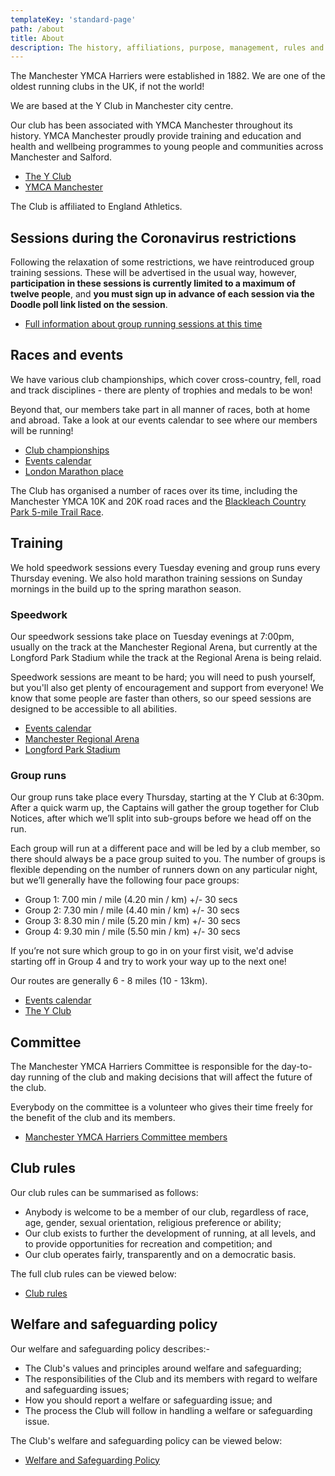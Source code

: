 ```yaml
---
templateKey: 'standard-page'
path: /about
title: About
description: The history, affiliations, purpose, management, rules and policies of the Manchester YMCA Harriers
---
```

The Manchester YMCA Harriers were established in 1882. We are one of the oldest running clubs in the UK, if not the world!

We are based at the Y Club in Manchester city centre.

Our club has been associated with YMCA Manchester throughout its history. YMCA Manchester proudly provide training and education and health and wellbeing programmes to young people and communities across Manchester and Salford.

* [The Y Club](https://www.yclub.org.uk)
* [YMCA Manchester](https://www.ymcamanchester.org.uk)

The Club is affiliated to England Athletics.

## Sessions during the Coronavirus restrictions

Following the relaxation of some restrictions, we have reintroduced group training sessions. 
These will be advertised in the usual way, however, **participation in these sessions is currently
limited to a maximum of twelve people**, and **you must sign up in advance of each session
via the Doodle poll link listed on the session**.

* [Full information about group running sessions at this time](/about/coronavirus-group-running-guidance)

## Races and events

We have various club championships, which cover cross-country, fell, road and track disciplines - there are plenty of trophies and medals to be won!

Beyond that, our members take part in all manner of races, both at home and abroad. Take a look at our events calendar to see where our members will be running!

* [Club championships](/championships)
* [Events calendar](/events)
* [London Marathon place](/about/london-marathon-place)

The Club has organised a number of races over its time, including the Manchester YMCA 10K and 20K road races and the [Blackleach Country Park 5-mile Trail Race](/blackleach).

## Training

We hold speedwork sessions every Tuesday evening and group runs every Thursday evening. We also hold marathon training sessions on Sunday mornings in the build up to the spring marathon season.

### Speedwork

Our speedwork sessions take place on Tuesday evenings at 7:00pm, usually on the track at the Manchester Regional Arena, but currently at the Longford Park Stadium while the track at the Regional Arena is being relaid.

Speedwork sessions are meant to be hard; you will need to push yourself, but you'll also get plenty of encouragement and support from everyone! We know that some people are faster than others, so our speed sessions are designed to be accessible to all abilities.

* [Events calendar](/events)
* [Manchester Regional Arena](/venues/manchester-regional-arena)
* [Longford Park Stadium](/venues/longford-park-stadium)

### Group runs

Our group runs take place every Thursday, starting at the Y Club at 6:30pm. After a quick warm up, the Captains will gather the group together for Club Notices, after which we’ll split into sub-groups before we head off on the run.

Each group will run at a different pace and will be led by a club member, so there should always be a pace group suited to you. The number of groups is flexible depending on the number of runners down on any particular night, but we’ll generally have the following four pace groups:

* Group 1: 7.00 min / mile (4.20 min / km) +/- 30 secs
* Group 2: 7.30 min / mile (4.40 min / km) +/- 30 secs
* Group 3: 8.30 min / mile (5.20 min / km) +/- 30 secs
* Group 4: 9.30 min / mile (5.50 min / km) +/- 30 secs

If you’re not sure which group to go in on your first visit, we'd advise starting off in Group 4 and try to work your way up to the next one!

Our routes are generally 6 - 8 miles (10 - 13km).
* [Events calendar](/events)
* [The Y Club](/venues/the-y-club)

## Committee

The Manchester YMCA Harriers Committee is responsible for the day-to-day running of the club and making decisions that will affect the future of the club.

Everybody on the committee is a volunteer who gives their time freely for the benefit of the club and its members.

* [Manchester YMCA Harriers Committee members](/about/committee)

## Club rules

Our club rules can be summarised as follows:

* Anybody is welcome to be a member of our club, regardless of race, age, gender, sexual orientation, religious preference or ability;
* Our club exists to further the development of running, at all levels, and to provide opportunities for recreation and competition; and
* Our club operates fairly, transparently and on a democratic basis.

The full club rules can be viewed below:

* [Club rules](/about/rules)

## Welfare and safeguarding policy

Our welfare and safeguarding policy describes:-
 
* The Club's values and principles around welfare and safeguarding;
* The responsibilities of the Club and its members with regard to welfare and
  safeguarding issues;
* How you should report a welfare or safeguarding issue; and
* The process the Club will follow in handling a welfare or safeguarding issue.

The Club's welfare and safeguarding policy can be viewed below:

* [Welfare and Safeguarding Policy](/about/welfare-and-safeguarding-policy)
